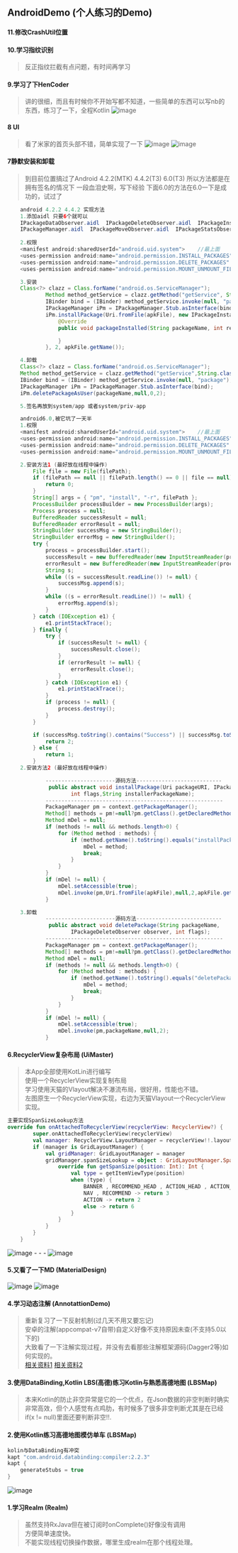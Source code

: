 ## AndroidDemo (个人练习的Demo)#### 11.修改CrashUtil位置#### 10.学习指纹识别> 反正指纹拦截有点问题，有时间再学习#### 9.学习了下HenCoder> 讲的很细，而且有时候你不开始写都不知道，一些简单的东西可以写nb的东西，练习了一下，全程Kotlin![image](https://github.com/mochixuan/AndroidNote/blob/master/Android-Demo/MaterialDesign/MD-Demo1/img/xmment.gif)#### 8 UI>看了米家的首页头部不错，简单实现了一下
![image](https://github.com/mochixuan/170220AndroidDemo/blob/master/Android-Demo/MaterialDesign/MD-Demo1/img/xiaomi1.gif)![image](https://github.com/mochixuan/170220AndroidDemo/blob/master/Android-Demo/MaterialDesign/MD-Demo1/img/xiaomi2.gif)#### 7静默安装和卸载> 到目前位置搞过了Android 4.2.2(MTK) 4.4.2(T3) 6.0(T3)
> 所以方法都是在拥有签名的情况下
> 一段血泪史啊，写下经验
> 下面6.0的方法在6.0一下是成功的，试过了
``` java	android 4.2.2 4.4.2 实现方法 	1.添加aidl 只要6个就可以	IPackageDataObserver.aidl  IPackageDeleteObserver.aidl  IPackageInstallObserver.aidl	IPackageManager.aidl  IPackageMoveObserver.aidl  IPackageStatsObserver.aidl		2.权限	<manifest android:sharedUserId="android.uid.system">	//最上面	<uses-permission android:name="android.permission.INSTALL_PACKAGES" />    <uses-permission android:name="android.permission.DELETE_PACKAGES" />    <uses-permission android:name="android.permission.MOUNT_UNMOUNT_FILESYSTEMS" />	3.安装	Class<?> clazz = Class.forName("android.os.ServiceManager");            Method method_getService = clazz.getMethod("getService", String.class);            IBinder bind = (IBinder) method_getService.invoke(null, "package");            IPackageManager iPm = IPackageManager.Stub.asInterface(bind);            iPm.installPackage(Uri.fromFile(apkFile), new IPackageInstallObserver.Stub(){                @Override                public void packageInstalled(String packageName, int returnCode) throws RemoteException {                }            }, 2, apkFile.getName());	4.卸载	Class<?> clazz = Class.forName("android.os.ServiceManager");    Method method_getService = clazz.getMethod("getService",String.class);    IBinder bind = (IBinder) method_getService.invoke(null, "package");    IPackageManager iPm = IPackageManager.Stub.asInterface(bind);    iPm.deletePackageAsUser(packageName,null,0,2);	5.签名再放到system/app 或者system/priv-app``````java	android6.0,被它坑了一天半	1.权限	<manifest android:sharedUserId="android.uid.system">	//最上面	<uses-permission android:name="android.permission.INSTALL_PACKAGES" />    <uses-permission android:name="android.permission.DELETE_PACKAGES" />    <uses-permission android:name="android.permission.MOUNT_UNMOUNT_FILESYSTEMS" />	2.安装方法1 (最好放在线程中操作)		File file = new File(filePath);        if (filePath == null || filePath.length() == 0 || file == null) {            return 0;        }        String[] args = { "pm", "install", "-r", filePath };        ProcessBuilder processBuilder = new ProcessBuilder(args);        Process process = null;        BufferedReader successResult = null;        BufferedReader errorResult = null;        StringBuilder successMsg = new StringBuilder();        StringBuilder errorMsg = new StringBuilder();        try {            process = processBuilder.start();            successResult = new BufferedReader(new InputStreamReader(process.getInputStream()));            errorResult = new BufferedReader(new InputStreamReader(process.getErrorStream()));            String s;            while ((s = successResult.readLine()) != null) {                successMsg.append(s);            }            while ((s = errorResult.readLine()) != null) {                errorMsg.append(s);            }        } catch (IOException e1) {            e1.printStackTrace();        } finally {            try {                if (successResult != null) {                    successResult.close();                }                if (errorResult != null) {                    errorResult.close();                }            } catch (IOException e1) {                e1.printStackTrace();            }            if (process != null) {                process.destroy();            }        }        if (successMsg.toString().contains("Success") || successMsg.toString().contains("success")) {            return 2;        } else {            return 1;        }	2.安装方法2 (最好放在线程中操作)			----------------------源码方法---------------------------			 public abstract void installPackage(Uri packageURI, IPackageInstallObserver observer, 					int flags,String installerPackageName);			--------------------------------------------------------			PackageManager pm = context.getPackageManager();            Method[] methods = pm!=null?pm.getClass().getDeclaredMethods():null;            Method mDel = null;            if (methods != null && methods.length>0) {                for (Method method : methods) {                    if (method.getName().toString().equals("installPackage")) {                        mDel = method;						break;                    }                }            }            if (mDel != null) {                mDel.setAccessible(true);                mDel.invoke(pm,Uri.fromFile(apkFile),null,2,apkFile.getName);            }	3.卸载			----------------------源码方法---------------------------			 public abstract void deletePackage(String packageName, 					IPackageDeleteObserver observer, int flags);			--------------------------------------------------------			PackageManager pm = context.getPackageManager();            Method[] methods = pm!=null?pm.getClass().getDeclaredMethods():null;            Method mDel = null;            if (methods != null && methods.length>0) {                for (Method method : methods) {                    if (method.getName().toString().equals("deletePackage")) {                        mDel = method;                        break;                    }                }            }            if (mDel != null) {                mDel.setAccessible(true);                mDel.invoke(pm,packageName,null,2);            }```#### 6.RecyclerView复杂布局 (UiMaster)> 本App全部使用KotLin进行编写<br/>> 使用一个RecyclerView实现复制布局 <br/>> 学习使用天猫的Vlayout解决不瀑流布局，很好用，性能也不错。 <br/>> 左图原生一个RecyclerView实现，右边为天猫Vlayout一个RecyclerView实现。<br/>```kotlin主要实现SpanSizeLookup方法override fun onAttachedToRecyclerView(recyclerView: RecyclerView?) {        super.onAttachedToRecyclerView(recyclerView)        val manager: RecyclerView.LayoutManager = recyclerView!!.layoutManager        if (manager is GridLayoutManager) {            val gridManager: GridLayoutManager = manager            gridManager.spanSizeLookup = object : GridLayoutManager.SpanSizeLookup() {                override fun getSpanSize(position: Int): Int {                    val type = getItemViewType(position)                    when (type) {                        BANNER , RECOMMEND_HEAD , ACTION_HEAD , ACTION_HEAD , LIST_HEAD , LIST-> return 6                        NAV , RECOMMEND -> return 3                        ACTION -> return 2                        else -> return 6                    }                }            }        }    }```![image](https://github.com/mochixuan/170220AndroidDemo/blob/master/Android-Demo/UiMaster/img/img1.jpg)	- - - ![image](https://github.com/mochixuan/170220AndroidDemo/blob/master/Android-Demo/UiMaster/img/img2.jpg)#### 5.又看了一下MD	(MaterialDesign)![image](https://github.com/mochixuan/170220AndroidDemo/blob/master/Android-Demo/MaterialDesign/MDMaster/img/img1.jpg)![image](https://github.com/mochixuan/170220AndroidDemo/blob/master/Android-Demo/MaterialDesign/MDMaster/img/img2.jpg)#### 4.学习动态注解	(AnnotattionDemo)> 重新复习了一下反射机制(过几天不用又要忘记) <br/>> 安卓的注解(appcompat-v7自带)自定义好像不支持原因未查(不支持5.0以下的) <br/>> 大致看了一下注解实现过程，并没有去看那些注解框架源码(Dagger2等)如何实现的。<br/>> [相关资料1](http://blog.csdn.net/wzgiceman/article/details/53483665)	 [相关资料2](http://www.cnblogs.com/whoislcj/category/845938.html)####  3.使用DataBinding,Kotlin LBS(高德)练习Kotlin与熟悉高德地图	(LBSMap) > 本来Kotlin的防止非空异常是它的一个优点，在Json数据的非空判断时确实非常高效，但个人感觉有点鸡肋，有时候多了很多非空判断尤其是在已经if(x != null)里面还要判断非空!!.####  2.使用Kotlin练习高德地图模仿单车	(LBSMap)``` javakolin与DataBinding有冲突  kapt "com.android.databinding:compiler:2.2.3"kapt {	generateStubs = true}```![image](https://github.com/mochixuan/170220AndroidDemo/blob/master/Android-Demo/LBSMap/GaodeMaster/img/img1.jpg)#### 1.学习Realm	(Realm)> 虽然支持RxJava但在被订阅时onComplete()好像没有调用 <br/>> 方便简单速度快。<br/>> 不能实现线程切换操作数据，哪里生成realm在那个线程处理。<br/>